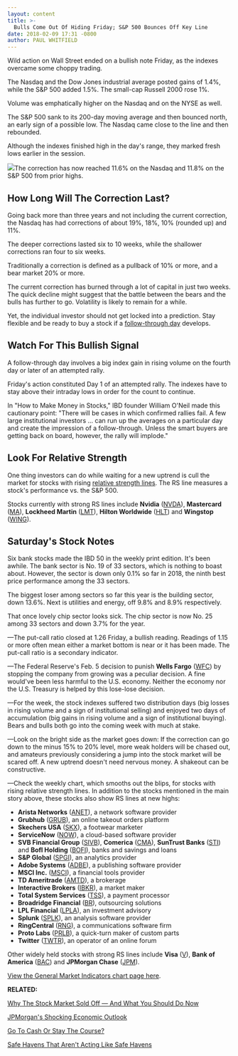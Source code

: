 ```yaml
---
layout: content
title: >-
  Bulls Come Out Of Hiding Friday; S&P 500 Bounces Off Key Line
date: 2018-02-09 17:31 -0800
author: PAUL WHITFIELD
---
```






Wild action on Wall Street ended on a bullish note Friday, as the indexes overcame some choppy trading.


The Nasdaq and the Dow Jones industrial average posted gains of 1.4%, while the S&P 500 added 1.5%. The small-cap Russell 2000 rose 1%.




 Volume was emphatically higher on the Nasdaq and on the NYSE as well.


The S&P 500 sank to its 200-day moving average and then bounced north, an early sign of a possible low. The Nasdaq came close to the line and then rebounded.


Although the indexes finished high in the day's range, they marked fresh lows earlier in the session.


![](https://www.investors.com/wp-content/uploads/2018/02/MP020918-264x300.png)The correction has now reached 11.6% on the Nasdaq and 11.8% on the S&P 500 from prior highs.


How Long Will The Correction Last?
----------------------------------


Going back more than three years and not including the current correction, the Nasdaq has had corrections of about 19%, 18%, 10% (rounded up) and 11%.


The deeper corrections lasted six to 10 weeks, while the shallower corrections ran four to six weeks.


Traditionally a correction is defined as a pullback of 10% or more, and a bear market 20% or more.


The current correction has burned through a lot of capital in just two weeks. The quick decline might suggest that the battle between the bears and the bulls has further to go. Volatility is likely to remain for a while.


Yet, the individual investor should not get locked into a prediction. Stay flexible and be ready to buy a stock if a [follow-through day](http://www.investors.com/ibd-university/market-timing/market-bottoms/) develops.


Watch For This Bullish Signal
-----------------------------


A follow-through day involves a big index gain in rising volume on the fourth day or later of an attempted rally.


Friday's action constituted Day 1 of an attempted rally. The indexes have to stay above their intraday lows in order for the count to continue.


In "How to Make Money in Stocks," IBD founder William O'Neil made this cautionary point: "There will be cases in which confirmed rallies fail. A few large institutional investors ... can run up the averages on a particular day and create the impression of a follow-through. Unless the smart buyers are getting back on board, however, the rally will implode."


Look For Relative Strength
--------------------------


One thing investors can do while waiting for a new uptrend is cull the market for stocks with rising [relative strength lines](https://www.investors.com/how-to-invest/investors-corner/relative-strength-line-identifies-strong-stocks/). The RS line measures a stock's performance vs. the S&P 500.


Stocks currently with strong RS lines include **Nvidia** ([NVDA](https://research.investors.com/quote.aspx?symbol=NVDA)), **Mastercard** ([MA](https://research.investors.com/quote.aspx?symbol=MA)), **Lockheed Martin** ([LMT](https://research.investors.com/quote.aspx?symbol=LMT)), **Hilton Worldwide** ([HLT](https://research.investors.com/quote.aspx?symbol=HLT)) and **Wingstop** ([WING](https://research.investors.com/quote.aspx?symbol=WING)).


Saturday's Stock Notes
----------------------


Six bank stocks made the IBD 50 in the weekly print edition. It's been awhile. The bank sector is No. 19 of 33 sectors, which is nothing to boast about. However, the sector is down only 0.1% so far in 2018, the ninth best price performance among the 33 sectors.


The biggest loser among sectors so far this year is the building sector, down 13.6%. Next is utilities and energy, off 9.8% and 8.9% respectively.


That once lovely chip sector looks sick. The chip sector is now No. 25 among 33 sectors and down 3.7% for the year.


—The put-call ratio closed at 1.26 Friday, a bullish reading. Readings of 1.15 or more often mean either a market bottom is near or it has been made. The put-call ratio is a secondary indicator.


—The Federal Reserve's Feb. 5 decision to punish **Wells Fargo** ([WFC](https://research.investors.com/quote.aspx?symbol=WFC)) by stopping the company from growing was a peculiar decision. A fine would've been less harmful to the U.S. economy. Neither the economy nor the U.S. Treasury is helped by this lose-lose decision.


—For the week, the stock indexes suffered two distribution days (big losses in rising volume and a sign of institutional selling) and enjoyed two days of accumulation (big gains in rising volume and a sign of institutional buying). Bears and bulls both go into the coming week with much at stake.


—Look on the bright side as the market goes down: If the correction can go down to the minus 15% to 20% level, more weak holders will be chased out, and amateurs previously considering a jump into the stock market will be scared off. A new uptrend doesn't need nervous money. A shakeout can be constructive.


—Check the weekly chart, which smooths out the blips, for stocks with rising relative strength lines. In addition to the stocks mentioned in the main story above, these stocks also show RS lines at new highs:


* **Arista Networks** ([ANET](https://research.investors.com/quote.aspx?symbol=ANET)), a network software provider
* **Grubhub** ([GRUB](https://research.investors.com/quote.aspx?symbol=GRUB)), an online takeout orders platform
* **Skechers USA** ([SKX](https://research.investors.com/quote.aspx?symbol=SKX)), a footwear marketer
* **ServiceNow** ([NOW](https://research.investors.com/quote.aspx?symbol=NOW)), a cloud-based software provider
* **SVB Financial Group** ([SIVB](https://research.investors.com/quote.aspx?symbol=SIVB)), **Comerica** ([CMA](https://research.investors.com/quote.aspx?symbol=CMA)), **SunTrust Banks** ([STI](https://research.investors.com/quote.aspx?symbol=STI)) and **BofI Holding** ([BOFI](https://research.investors.com/quote.aspx?symbol=BOFI)), banks and savings and loans
* **S&P Global** ([SPGI](https://research.investors.com/quote.aspx?symbol=SPGI)), an analytics provider
* **Adobe Systems** ([ADBE](https://research.investors.com/quote.aspx?symbol=ADBE)), a publishing software provider
* **MSCI Inc.** ([MSCI](https://research.investors.com/quote.aspx?symbol=MSCI)), a financial tools provider
* **TD Ameritrade** ([AMTD](https://research.investors.com/quote.aspx?symbol=AMTD)), a brokerage
* **Interactive Brokers** ([IBKR](https://research.investors.com/quote.aspx?symbol=IBKR)), a market maker
* **Total System Services** ([TSS](https://research.investors.com/quote.aspx?symbol=TSS)), a payment processor
* **Broadridge Financial** ([BR](https://research.investors.com/quote.aspx?symbol=BR)), outsourcing solutions
* **LPL Financial** ([LPLA](https://research.investors.com/quote.aspx?symbol=LPLA)), an investment advisory
* **Splunk** ([SPLK](https://research.investors.com/quote.aspx?symbol=SPLK)), an analysis software provider
* **RingCentral** ([RNG](https://research.investors.com/quote.aspx?symbol=RNG)), a communications software firm
* **Proto Labs** ([PRLB](https://research.investors.com/quote.aspx?symbol=PRLB)), a quick-turn maker of custom parts
* **Twitter** ([TWTR](https://research.investors.com/quote.aspx?symbol=TWTR)), an operator of an online forum


Other widely held stocks with strong RS lines include **Visa** ([V](https://research.investors.com/quote.aspx?symbol=V)), **Bank of America** ([BAC](https://research.investors.com/quote.aspx?symbol=BAC)) and **JPMorgan Chase** ([JPM](https://research.investors.com/quote.aspx?symbol=JPM)).


[View the General Market Indicators chart page here](https://www.investors.com/wp-content/uploads/2018/02/GMI_021218.pdf).


**RELATED:**


[Why The Stock Market Sold Off — And What You Should Do Now](https://www.investors.com/news/stock-market-correction-what-to-do/)


[JPMorgan's Shocking Economic Outlook](https://www.investors.com/news/economy/economic-federal-reserve-rate-outlook-pressures-stock-market/)


[Go To Cash Or Stay The Course?](https://www.investors.com/etfs-and-funds/personal-finance/in-a-volatile-market-go-to-cash-or-stay-the-course/)


[Safe Havens That Aren't Acting Like Safe Havens](https://www.investors.com/news/technology/why-att-verizon-not-acting-as-safe-havens-in-this-market-sell-off/)




